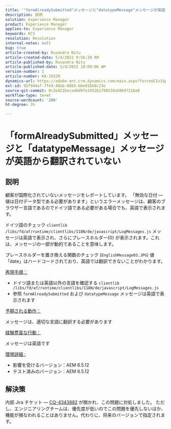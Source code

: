```yaml
---
title: '"formAlreadySubmitted"メッセージと"datatypeMessage"メッセージが英語から翻訳されていません'
description: 説明
solution: Experience Manager
product: Experience Manager
applies-to: Experience Manager
keywords: KCS
resolution: Resolution
internal-notes: null
bug: true
article-created-by: Ruxandra Nitu
article-created-date: 5/4/2022 9:56:20 AM
article-published-by: Ruxandra Nitu
article-published-date: 5/4/2022 10:09:06 AM
version-number: 1
article-number: KA-19329
dynamics-url: https://adobe-ent.crm.dynamics.com/main.aspx?forceUCI=1&pagetype=entityrecord&etn=knowledgearticle&id=e7458870-90cb-ec11-a7b5-6045bd00db25
exl-id: 92f944af-7fe9-48ab-8865-bbe01bb0c23e
source-git-commit: 0c3e421beca46d9fe1952b1f98538a50697216a0
workflow-type: tm+mt
source-wordcount: '200'
ht-degree: 3%

---
```


# 「formAlreadySubmitted」メッセージと「datatypeMessage」メッセージが英語から翻訳されていない

## 説明


顧客が国際化されていないメッセージをレポートしています。 「無効な日付 — 値は日付データ型である必要があります」というエラーメッセージは、顧客のブラウザー言語であるのでドイツ語である必要がある場合でも、英語で表示されます。

ドイツ語のチェック `clientlib /libs/fd/af/runtime/clientlibs/I18N/de/javascript/LogMessages.js` メッセージは英語で表示され、さらにプレースホルダー{0} が表示されます。これは、メッセージの一部が動的であることを意味します。

プレースホルダーを置き換える関数のチェック (`EnglishMessage03.JPG`) 値「date」はハードコードされており、英語では翻訳できないことがわかります。

<u>再現手順：</u>

- ドイツ語または英語以外の言語を確認する `clientlib /libs/fd/af/runtime/clientlibs/I18N/de/javascript/LogMessages.js`
- 参照 `formAlreadySubmitted` および `datatypeMessage` メッセージは英語で表示されます


<u>予期される動作：</u>

メッセージは、適切な言語に翻訳する必要があります

<u>経験豊富な行動：</u>

メッセージは英語です

<u>環境詳細 :</u>

- 影響を受けるバージョン：AEM 6.5.12
- テスト済みのバージョン：AEM 6.5.12



## 解決策


内部 Jira チケット — [CQ-4343882](https://jira.corp.adobe.com/browse/CQ-4343882) が開かれ、この問題に対処しました。 ただし、エンジニアリングチームは、優先度が低いのでこの問題を優先しないほか、機能が損なわれることはありません。代わりに、将来のバージョンで指定されます。
